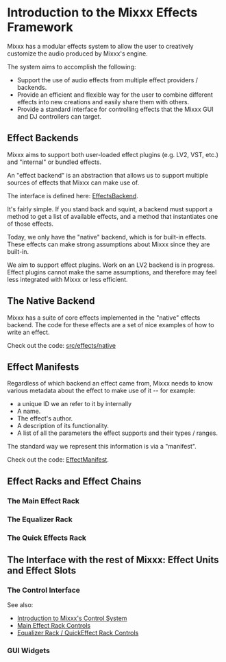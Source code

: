 # Introduction to the Mixxx Effects Framework

Mixxx has a modular effects system to allow the user to creatively
customize the audio produced by Mixxx's engine.

The system aims to accomplish the following:

  - Support the use of audio effects from multiple effect providers /
    backends.
  - Provide an efficient and flexible way for the user to combine
    different effects into new creations and easily share them with
    others.
  - Provide a standard interface for controlling effects that the Mixxx
    GUI and DJ controllers can target.

## Effect Backends

Mixxx aims to support both user-loaded effect plugins (e.g. LV2, VST,
etc.) and "internal" or bundled effects.

An "effect backend" is an abstraction that allows us to support multiple
sources of effects that Mixxx can make use of.

The interface is defined here:
[EffectsBackend](https://github.com/mixxxdj/mixxx/blob/master/src/effects/effectsbackend.h).

It's fairly simple. If you stand back and squint, a backend must support
a method to get a list of available effects, and a method that
instantiates one of those effects.

Today, we only have the "native" backend, which is for built-in effects.
These effects can make strong assumptions about Mixxx since they are
built-in.

We aim to support effect plugins. Work on an LV2 backend is in progress.
Effect plugins cannot make the same assumptions, and therefore may feel
less integrated with Mixxx or less efficient.

## The Native Backend

Mixxx has a suite of core effects implemented in the "native" effects
backend. The code for these effects are a set of nice examples of how to
write an effect.

Check out the code:
[src/effects/native](https://github.com/mixxxdj/mixxx/tree/master/src/effects/native)

## Effect Manifests

Regardless of which backend an effect came from, Mixxx needs to know
various metadata about the effect to make use of it -- for example:

  - a unique ID we an refer to it by internally
  - A name.
  - The effect's author.
  - A description of its functionality.
  - A list of all the parameters the effect supports and their types /
    ranges.

The standard way we represent this information is via a "manifest".

Check out the code:
[EffectManifest](https://github.com/mixxxdj/mixxx/blob/master/src/effects/effectmanifest.h).

## Effect Racks and Effect Chains

### The Main Effect Rack

### The Equalizer Rack

### The Quick Effects Rack

## The Interface with the rest of Mixxx: Effect Units and Effect Slots

### The Control Interface

See also:

  - [Introduction to Mixxx's Control System](developer_guide_control)
  - [Main Effect Rack Controls](mixxxcontrols#effects_framework)
  - [Equalizer Rack / QuickEffect Rack
    Controls](mixxxcontrols#eqs_and_filters)

### GUI Widgets
